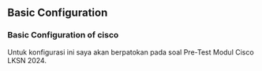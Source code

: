 ## Basic Configuration
### Basic Configuration of cisco
Untuk konfigurasi ini saya akan berpatokan pada soal Pre-Test Modul Cisco LKSN 2024.
